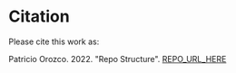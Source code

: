# Citation

Please cite this work as:

Patricio Orozco. 2022. "Repo Structure". [REPO_URL_HERE](https://github.com/patrickscln/Repo_structure)
